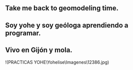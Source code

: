 ## Take me back to geomodeling time.

## Soy yohe y soy geóloga aprendiendo a programar.

## Vivo en Gijón y mola.

!(PRACTICAS YOHE\Yohelise\Imagenes\12386.jpg)

